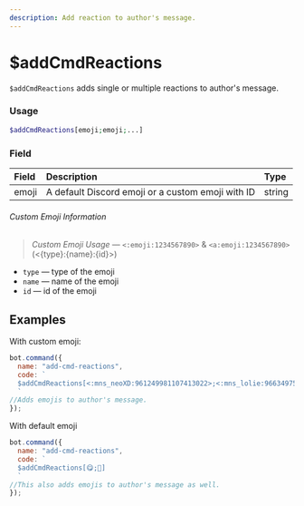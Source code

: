 ```yaml
---
description: Add reaction to author's message.
---
```


# $addCmdReactions

`$addCmdReactions` adds single or multiple reactions to author's message.

### Usage

```php
$addCmdReactions[emoji;emoji;...]
```

### Field

| Field | Description | Type |
| :--- | :--- | :--- |
| emoji | A default Discord emoji or a custom emoji with ID | string |

###### Custom Emoji Information

> *Custom Emoji Usage* — `<:emoji:1234567890>` & `<a:emoji:1234567890>` (<\{type\}:\{name\}:\{id\}>) 

* `type` — type of the emoji 
* `name` — name of the emoji
* `id` — id of the emoji

## Examples

With custom emoji:

```javascript
bot.command({
  name: "add-cmd-reactions",
  code: `
  $addCmdReactions[<:mns_neoXD:961249981107413022>;<:mns_lolie:966349758203559977>]
  `
//Adds emojis to author's message.
});
```

With default emoji

```javascript
bot.command({
  name: "add-cmd-reactions",
  code: `
  $addCmdReactions[😋;🤠]
  `
//This also adds emojis to author's message as well.
});
```
